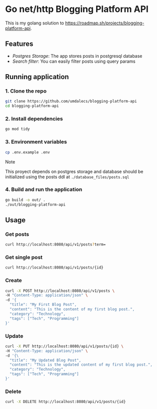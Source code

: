 # Go net/http Blogging Platform API

This is my golang solution to https://roadmap.sh/projects/blogging-platform-api.

## Features

- *Postgres Storage*: The app stores posts in postgresql database
- *Search filter*: You can easily filter posts using query params

## Running application

### 1. Clone the repo

```bash
git clone https://github.com/umdalecs/blogging-platform-api
cd blogging-platform-api
```

### 2. Install dependencies

```bash
go mod tidy
```

### 3. Environment variables

```bash
cp .env.example .env
```

> [!Note]
> This proyect depends on postgres storage and database should be initialized
> using the posts ddl at `./database_files/posts.sql`

### 4. Build and run the application

```bash
go build -o out/ .
./out/blogging-platform-api
```

## Usage

### Get posts
```bash
curl http://localhost:8080/api/v1/posts?term=
```

### Get single post
```bash
curl http://localhost:8080/api/v1/posts/{id}
```

### Create
```bash
curl -X POST http://localhost:8080/api/v1/posts \
-H "Content-Type: application/json" \
-d '{
  "title": "My First Blog Post",
  "content": "This is the content of my first blog post.",
  "category": "Technology",
  "tags": ["Tech", "Programming"]
}'
```

### Update
```bash
curl -X PUT http://localhost:8080/api/v1/posts/{id} \
-H "Content-Type: application/json" \
-d '{\
  "title": "My Updated Blog Post",
  "content": "This is the updated content of my first blog post.",
  "category": "Technology",
  "tags": ["Tech", "Programming"]
}'
```

### Delete
```bash
curl -X DELETE http://localhost:8080/api/v1/posts/{id}
```
